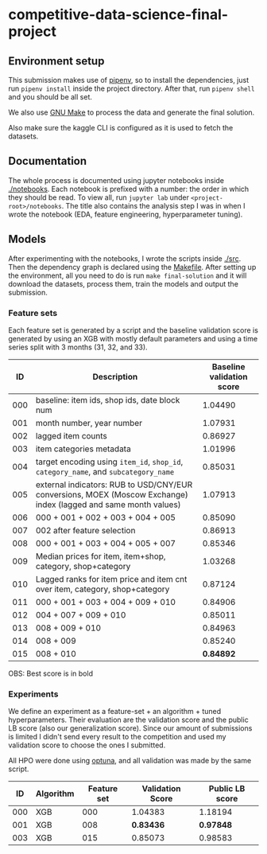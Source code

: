 # competitive-data-science-final-project

## Environment setup

This submission makes use of [pipenv](https://pipenv-fork.readthedocs.io/en/latest/), so to install the dependencies, just run `pipenv install` inside the project directory. After that, run `pipenv shell` and you should be all set.

We also use [GNU Make](https://www.gnu.org/software/make/) to process the data and generate the final solution.

Also make sure the kaggle CLI is configured as it is used to fetch the datasets.

## Documentation

The whole process is documented using jupyter notebooks inside [./notebooks](./notebooks). Each notebook is prefixed with a number: the order in which they should be read. To view all, run `jupyter lab` under `<project-root>/notebooks`. The title also contains the analysis step I was in when I wrote the notebook (EDA, feature engineering, hyperparameter tuning).

## Models

After experimenting with the notebooks, I wrote the scripts inside [./src](./src). Then the dependency graph is declared using the [Makefile](./Makefile). After setting up the environment, all you need to do is run `make final-solution` and it will download the datasets, process them, train the models and output the submission.

### Feature sets

Each feature set is generated by a script and the baseline validation score is generated by using an XGB with mostly default parameters and using a time series split with 3 months (31, 32, and 33).

| ID | Description | Baseline validation score |
| -- | -- | -- |
| 000 | baseline: item ids, shop ids, date block num | 1.04490 |
| 001 | month number, year number | 1.07931 |
| 002 | lagged item counts | 0.86927 |
| 003 | item categories metadata | 1.01996 |
| 004 | target encoding using `item_id`, `shop_id`, `category_name`, and `subcategory_name`  | 0.85031 |
| 005 | external indicators: RUB to USD/CNY/EUR conversions, MOEX (Moscow Exchange) index (lagged and same month values) | 1.07913 |
| 006 | 000 + 001 + 002 + 003 + 004 + 005 | 0.85090 |
| 007 | 002 after feature selection | 0.86913 |
| 008 | 000 + 001 + 003 + 004 + 005 + 007 | 0.85346 |
| 009 | Median prices for item, item+shop, category, shop+category | 1.03268 |
| 010 | Lagged ranks for item price and item cnt over item, category, shop+category | 0.87124 |
| 011 | 000 + 001 + 003 + 004 + 009 + 010 | 0.84906 |
| 012 | 004 + 007 + 009 + 010 | 0.85011 |
| 013 | 008 + 009 + 010 | 0.84963 |
| 014 | 008 + 009 | 0.85240 |
| 015 | 008 + 010 | __0.84892__ |

OBS: Best score is in bold

### Experiments

We define an experiment as a feature-set + an algorithm + tuned hyperparameters. Their evaluation are the validation score and the public LB score (also our generalization score). Since our amount of submissions is limited I didn't send every result to the competition and used my validation score to choose the ones I submitted.

All HPO were done using [optuna](https://optuna.readthedocs.io/en/stable/), and all validation was made by the same script.

| ID | Algorithm | Feature set | Validation Score | Public LB score |
| -- | -- | -- | -- | -- |
| 000 | XGB | 000 | 1.04383 | 1.18194 |
| 001 | XGB | 008 | __0.83436__ | __0.97848__ |
| 003 | XGB | 015 | 0.85073 | 0.98583 |
